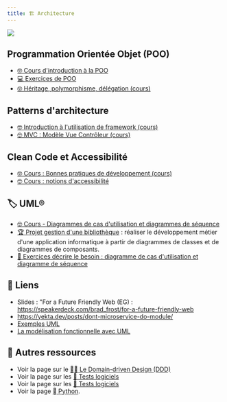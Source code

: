 ```yaml
---
title: 🏗️ Architecture
---
```


![](@assets/undraw/undraw_design-components_529l.svg)

## Programmation Orientée Objet (POO)

- [🤓 Cours d'introduction à la POO](/archi/poo)
- [💻 Exercices de POO](/archi/poo-exos)
- [🤓 Héritage, polymorphisme, délégation (cours)](/archi/heritage)

## Patterns d'architecture

- [🤓 Introduction à l'utilisation de framework (cours)](/archi/framework)
- [🤓 MVC : Modèle Vue Contrôleur (cours)](/archi/mvc)

## Clean Code et Accessibilité

- [🤓 Cours : Bonnes pratiques de développement (cours)](/archi/clean-code)
- [🤓 Cours : notions d'accessibilité](/archi/accessibilite)

## 🏷️ UML® 

- [🤓 Cours - Diagrammes de cas d'utilisation et diagrammes de séquence](/archi/use-case)
- [🏆 Projet gestion d'une bibliothèque](/archi/tp-uml) : réaliser le développement métier d'une application informatique à partir de diagrammes de classes et de diagrammes de composants.
- [📝 Exercices décrire le besoin : diagramme de cas d'utilisation et diagramme de séquence](/archi/exos-cas-utilisation-cas-sequence)

## 🔗 Liens

- Slides : "For a Future Friendly Web (EG) : <https://speakerdeck.com/brad_frost/for-a-future-friendly-web>
- <https://yekta.dev/posts/dont-microservice-do-module/>
- [Exemples UML](https://www.uml-diagrams.org/index-examples.html)
- [La modélisation fonctionnelle avec UML](https://www.teotimepacreau.fr/blog/modelisation-fonctionnelle-uml/)

## 🚀 Autres ressources

- Voir la page sur le [🧑‍💼 Le Domain-driven Design (DDD)](/ddd/)
- Voir la page sur les [🧪 Tests logiciels](/tests)
- Voir la page sur les [🧪 Tests logiciels](/tests)
- Voir la page [󰌠  Python](/python).

